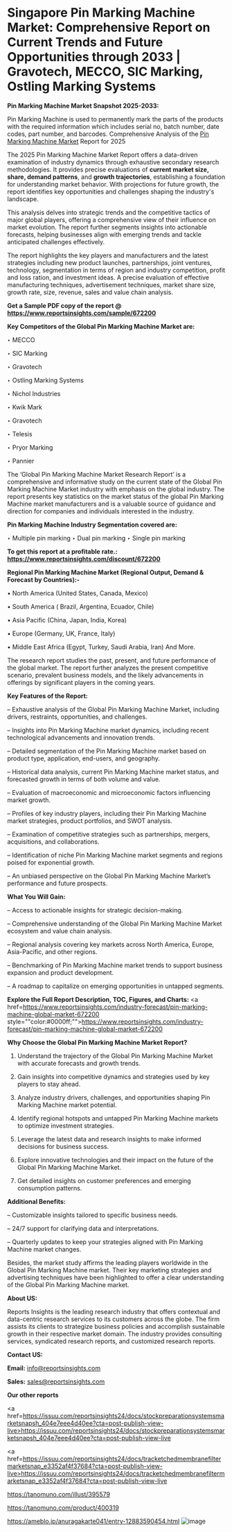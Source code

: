 # Singapore Pin Marking Machine Market: Comprehensive Report on Current Trends and Future Opportunities through 2033 | Gravotech, MECCO, SIC Marking, Ostling Marking Systems

<strong>Pin Marking Machine Market Snapshot 2025-2033:</strong>

Pin Marking Machine is used to permanently mark the parts of the products with the required information which includes serial no, batch number, date codes, part number, and barcodes. Comprehensive Analysis of the <a href=https://www.reportsinsights.com/sample/672200>Pin Marking Machine Market</a> Report for 2025

The 2025 Pin Marking Machine Market Report offers a data-driven examination of industry dynamics through exhaustive secondary research methodologies. It provides precise evaluations of <strong>current market size, share, demand patterns</strong>, and <strong>growth trajectories</strong>, establishing a foundation for understanding market behavior. With projections for future growth, the report identifies key opportunities and challenges shaping the industry's landscape.

This analysis delves into strategic trends and the competitive tactics of major global players, offering a comprehensive view of their influence on market evolution. The report further segments insights into actionable forecasts, helping businesses align with emerging trends and tackle anticipated challenges effectively.

The report highlights the key players and manufacturers and the latest strategies including new product launches, partnerships, joint ventures, technology, segmentation in terms of region and industry competition, profit and loss ration, and investment ideas. A precise evaluation of effective manufacturing techniques, advertisement techniques, market share size, growth rate, size, revenue, sales and value chain analysis.

<strong>Get a Sample PDF copy of the report @ <a href=https://www.reportsinsights.com/sample/672200 style=color:#0000ff;>https://www.reportsinsights.com/sample/672200</a></strong>

<strong>Key Competitors of the Global Pin Marking Machine Market are:</strong>

‣ MECCO

‣ SIC Marking

‣ Gravotech

‣ Ostling Marking Systems

‣ Nichol Industries

‣ Kwik Mark

‣ Gravotech

‣ Telesis

‣ Pryor Marking

‣ Pannier

The ‘Global Pin Marking Machine Market Research Report’ is a comprehensive and informative study on the current state of the Global Pin Marking Machine Market industry with emphasis on the global industry. The report presents key statistics on the market status of the global Pin Marking Machine market manufacturers and is a valuable source of guidance and direction for companies and individuals interested in the industry.

<strong>Pin Marking Machine Industry Segmentation covered are:</strong>

‣ Multiple pin marking
‣ Dual pin marking
‣ Single pin marking

<strong>To get this report at a profitable rate.: <a href=https://www.reportsinsights.com/discount/672200 style=color:#0000ff;>https://www.reportsinsights.com/discount/672200</a></strong>

<strong>Regional Pin Marking Machine Market (Regional Output, Demand &amp; Forecast by Countries):-</strong>

• North America (United States, Canada, Mexico)

• South America ( Brazil, Argentina, Ecuador, Chile)

• Asia Pacific (China, Japan, India, Korea)

• Europe (Germany, UK, France, Italy)

• Middle East Africa (Egypt, Turkey, Saudi Arabia, Iran) And More.

The research report studies the past, present, and future performance of the global market. The report further analyzes the present competitive scenario, prevalent business models, and the likely advancements in offerings by significant players in the coming years.

<strong>Key Features of the Report:</strong>

– Exhaustive analysis of the Global Pin Marking Machine Market, including drivers, restraints, opportunities, and challenges.

– Insights into Pin Marking Machine market dynamics, including recent technological advancements and innovation trends.

– Detailed segmentation of the Pin Marking Machine market based on product type, application, end-users, and geography.

– Historical data analysis, current Pin Marking Machine market status, and forecasted growth in terms of both volume and value.

– Evaluation of macroeconomic and microeconomic factors influencing market growth.

– Profiles of key industry players, including their Pin Marking Machine market strategies, product portfolios, and SWOT analysis.

– Examination of competitive strategies such as partnerships, mergers, acquisitions, and collaborations.

– Identification of niche Pin Marking Machine market segments and regions poised for exponential growth.

– An unbiased perspective on the Global Pin Marking Machine Market’s performance and future prospects.

<strong>What You Will Gain:</strong>

– Access to actionable insights for strategic decision-making.

– Comprehensive understanding of the Global Pin Marking Machine Market ecosystem and value chain analysis.

– Regional analysis covering key markets across North America, Europe, Asia-Pacific, and other regions.

– Benchmarking of Pin Marking Machine market trends to support business expansion and product development.

– A roadmap to capitalize on emerging opportunities in untapped segments.

<strong>Explore the Full Report Description, TOC, Figures, and Charts:</strong>
<a href=https://www.reportsinsights.com/industry-forecast/pin-marking-machine-global-market-672200 style=""color:#0000ff;"">https://www.reportsinsights.com/industry-forecast/pin-marking-machine-global-market-672200</a>

<strong>Why Choose the Global Pin Marking Machine Market Report?</strong>

1. Understand the trajectory of the Global Pin Marking Machine Market with accurate forecasts and growth trends.

2. Gain insights into competitive dynamics and strategies used by key players to stay ahead.

3. Analyze industry drivers, challenges, and opportunities shaping Pin Marking Machine market potential.

4. Identify regional hotspots and untapped Pin Marking Machine markets to optimize investment strategies.

5. Leverage the latest data and research insights to make informed decisions for business success.

6. Explore innovative technologies and their impact on the future of the Global Pin Marking Machine Market.

7. Get detailed insights on customer preferences and emerging consumption patterns.

<strong>Additional Benefits:</strong>

– Customizable insights tailored to specific business needs.

– 24/7 support for clarifying data and interpretations.

– Quarterly updates to keep your strategies aligned with Pin Marking Machine market changes.

Besides, the market study affirms the leading players worldwide in the Global Pin Marking Machine market. Their key marketing strategies and advertising techniques have been highlighted to offer a clear understanding of the Global Pin Marking Machine market.

<strong><strong>About US</strong>:</strong>

Reports Insights is the leading research industry that offers contextual and data-centric research services to its customers across the globe. The firm assists its clients to strategize business policies and accomplish sustainable growth in their respective market domain. The industry provides consulting services, syndicated research reports, and customized research reports.

<strong>Contact US:</strong>

<p class=><b>Email:</b> <a href=mailto:info@reportsinsights.com>info@reportsinsights.com</a></p>
<p class=><b>Sales:</b> <a href=mailto:sales@reportsinsights.com>sales@reportsinsights.com</a></p>

<strong>Our other reports</strong>

<a href=https://issuu.com/reportsinsights24/docs/stockpreparationsystemsmarketsnapsh_404e7eee4d40ee?cta=post-publish-view-live>https://issuu.com/reportsinsights24/docs/stockpreparationsystemsmarketsnapsh_404e7eee4d40ee?cta=post-publish-view-live</a>

<a href=https://issuu.com/reportsinsights24/docs/tracketchedmembranefiltermarketsnap_e3352af4f37684?cta=post-publish-view-live>https://issuu.com/reportsinsights24/docs/tracketchedmembranefiltermarketsnap_e3352af4f37684?cta=post-publish-view-live</a>

<a href=https://tanomuno.com/illust/395579>https://tanomuno.com/illust/395579</a>

<a href=https://tanomuno.com/product/400319>https://tanomuno.com/product/400319</a>

<a href=https://ameblo.jp/anuragakarte041/entry-12883590454.html>https://ameblo.jp/anuragakarte041/entry-12883590454.html</a>
![image](https://github.com/user-attachments/assets/ba32a2d1-7216-4842-b597-3d3f56d72382)
